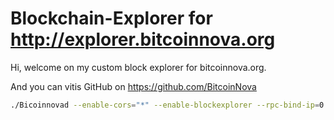 #  Blockchain-Explorer for http://explorer.bitcoinnova.org


Hi, welcome on my custom block explorer for bitcoinnova.org.

And you can vitis GitHub on https://github.com/BitcoinNova

```bash
./Bicoinnovad --enable-cors="*" --enable-blockexplorer --rpc-bind-ip=0.0.0.0 --rpc-bind-port=45223
```
